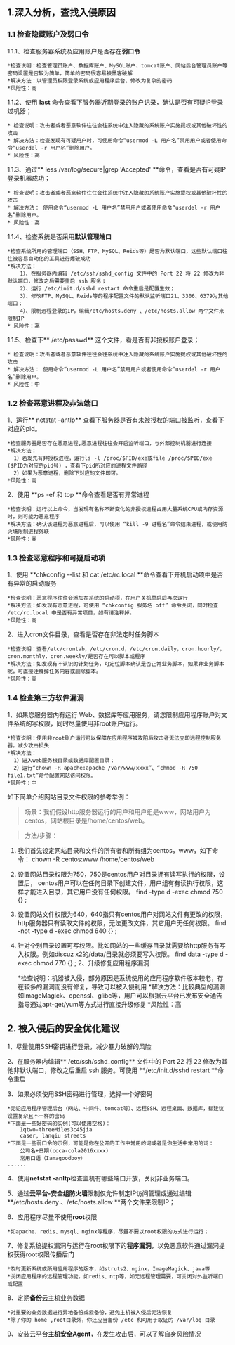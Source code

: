 ## 1.深入分析，查找入侵原因
### 1.1 检查隐藏账户及弱口令
1.1.1、检查服务器系统及应用账户是否存在**弱口令**

    *检查说明：检查管理员账户、数据库账户、MySQL账户、tomcat账户、网站后台管理员账户等密码设置是否较为简单，简单的密码很容易被黑客破解
    *解决方法：以管理员权限登录系统或应用程序后台，修改为复杂的密码
    *风险性：高
1.1.2、使用 **last** 命令查看下服务器近期登录的账户记录，确认是否有可疑IP登录过机器；

    * 检查说明：攻击者或者恶意软件往往会往系统中注入隐藏的系统账户实施提权或其他破坏性的攻击
    * 解决方法：检查发现有可疑用户时，可使用命令“usermod -L 用户名”禁用用户或者使用命令“userdel -r 用户名”删除用户。
    * 风险性：高
1.1.3、通过** less /var/log/secure|grep 'Accepted' **命令，查看是否有可疑IP登录机器成功；

    * 检查说明：攻击者或者恶意软件往往会往系统中注入隐藏的系统账户实施提权或其他破坏性的攻击
    * 解决方法： 使用命令“usermod -L 用户名”禁用用户或者使用命令“userdel -r 用户名”删除用户。
    * 风险性：高
1.1.4、检查系统是否采用**默认管理端口**

    *检查系统所用的管理端口（SSH、FTP、MySQL、Reids等）是否为默认端口，这些默认端口往往被容易自动化的工具进行爆破成功
    *解决方法：
        1）、在服务器内编辑 /etc/ssh/sshd_config 文件中的 Port 22 将 22 修改为非默认端口，修改之后需要重启 ssh 服务；
        2）、运行 /etc/init.d/sshd restart 命令重启是配置生效；
        3）、修改FTP、MySQL、Reids等的程序配置文件的默认监听端口21、3306、6379为其他端口；
        4）、限制远程登录的IP，编辑/etc/hosts.deny 、/etc/hosts.allow 两个文件来限制IP
    * 风险性：高
1.1.5、检查下** /etc/passwd** 这个文件，看是否有非授权账户登录；

    * 检查说明：攻击者或者恶意软件往往会往系统中注入隐藏的系统账户实施提权或其他破坏性的攻击
    * 解决方法： 使用命令“usermod -L 用户名”禁用用户或者使用命令“userdel -r 用户名”删除用户。
    * 风险性：中
  
### 1.2 检查恶意进程及非法端口
1、运行** netstat –antlp** 查看下服务器是否有未被授权的端口被监听，查看下对应的pid。

    *检查服务器是否存在恶意进程,恶意进程往往会开启监听端口，与外部控制机器进行连接
    *解决方法：
      1）若发先有非授权进程，运行ls -l /proc/$PID/exe或file /proc/$PID/exe ($PID为对应的pid号) ，查看下pid所对应的进程文件路径
      2）如果为恶意进程，删除下对应的文件即可。
    *风险性：高
2、使用 **ps -ef 和 top **命令查看是否有异常进程

    *检查说明：运行以上命令，当发现有名称不断变化的非授权进程占用大量系统CPU或内存资源时，则可能为恶意程序
    *解决方法：确认该进程为恶意进程后，可以使用 “kill -9 进程名”命令结束进程，或使用防火墙限制进程外联
    *风险性：高
		
### 1.3 检查恶意程序和可疑启动项
1、使用 **chkconfig --list 和 cat /etc/rc.local **命令查看下开机启动项中是否有异常的启动服务

    *检查说明：恶意程序往往会添加在系统的启动项，在用户关机重启后再次运行
    *解决方法：如发现有恶意进程，可使用 “chkconfig 服务名 off” 命令关闭，同时检查 /etc/rc.local 中是否有异常项目，如有请注释掉。
    *风险性：高
2、进入cron文件目录，查看是否存在非法定时任务脚本

    *检查说明：查看/etc/crontab，/etc/cron.d，/etc/cron.daily，cron.hourly/，cron.monthly，cron.weekly/是否存在可以脚本或程序
    *解决方法：如发现有不认识的计划任务，可定位脚本确认是否正常业务脚本，如果非业务脚本呢，可直接注释掉任务内容或删除脚本。
    *风险性：高
### 1.4 检查第三方软件漏洞

1、如果您服务器内有运行 Web、数据库等应用服务，请您限制应用程序账户对文件系统的写权限，同时尽量使用非root账户运行。

    *检查说明：使用非root账户运行可以保障在应用程序被攻陷后攻击者无法立即远程控制服务器，减少攻击损失
    *解决方法：
      1）进入web服务根目录或数据库配置目录；
      2）运行“chown -R apache:apache /var/www/xxxx”、“chmod -R 750 file1.txt”命令配置网站访问权限。
    *风险性：中
如下简单介绍网站目录文件权限的参考举例：

> 场景：我们假设http服务器运行的用户和用户组是www，网站用户为centos，网站根目录是/home/centos/web。

> 方法/步骤：

1. 我们首先设定网站目录和文件的所有者和所有组为centos，www，如下命令：
    chown -R centos:www /home/centos/web  

1. 设置网站目录权限为750，750是centos用户对目录拥有读写执行的权限，设置后，   centos用户可以在任何目录下创建文件，用户组有有读执行权限，这样才能进入目录，其它用户没有任何权限。
    find -type d -exec chmod 750 {} \;

1. 设置网站文件权限为640，640指只有centos用户对网站文件有更改的权限，http服务器只有读取文件的权限，无法更改文件，其它用户无任何权限。
    find -not -type d -exec chmod 640 {} \;

1. 针对个别目录设置可写权限。比如网站的一些缓存目录就需要给http服务有写入权限。例如discuz x2的/data/目录就必须要写入权限。
    find data -type d -exec chmod 770 {} \;
2、升级修复应用程序漏洞

    *检查说明：机器被入侵，部分原因是系统使用的应用程序软件版本较老，存在较多的漏洞而没有修复，导致可以被入侵利用
    *解决方法：比较典型的漏洞如ImageMagick、openssl、glibc等，用户可以根据云平台已发布安全通告指导通过apt-get/yum等方式进行直接升级修复
    *风险性：高

## 2.  被入侵后的安全优化建议
1、尽量使用SSH密钥进行登录，减少暴力破解的风险

2、在服务器内编辑** /etc/ssh/sshd_config** 文件中的 Port 22 将 22 修改为其他非默认端口，修改之后重启 ssh 服务。可使用 **/etc/init.d/sshd restart **命令重启

3、如果必须使用SSH密码进行管理，选择一个好密码

    *无论应用程序管理后台（网站、中间件、tomcat等）、远程SSH、远程桌面、数据库，都建议设置复杂且不一样的密码
    *下面是一些好密码的实例(可以使用空格)：
        1qtwo-threeMiles3c45jia
        caser, lanqiu streets
    *下面是一些弱口令的示例，可能是你在公开的工作中常用的词或者是你生活中常用的词：
        公司名+日期(coca-cola2016xxxx)
        常用口语（Iamagoodboy）
    ......
4、使用**netstat -anltp**检查主机有哪些端口开放，关闭非业务端口。

5、通过**云平台-安全组防火墙**限制仅允许制定IP访问管理或通过编辑**/etc/hosts.deny 、/etc/hosts.allow **两个文件来限制IP；

6、应用程序尽量不使用**root**权限

    *如apache、redis、mysql、nginx等程序，尽量不要以root权限的方式进行运行；
7、修复系统提权漏洞与运行在root权限下的**程序漏洞**，以免恶意软件通过漏洞提权获得root权限传播后门

    *及时更新系统或所用应用程序的版本，如struts2、nginx，ImageMagick、java等
    *关闭应用程序的远程管理功能，如redis、ntp等，如无远程管理需要，可关闭对外监听端口或配置
8、定期**备份**云主机业务数据

    *对重要的业务数据进行异地备份或云备份，避免主机被入侵后无法恢复
    *除了你的 home ,root目录外，你还应当备份 /etc 和可用于取证的 /var/log 目录
9、安装云平台**主机安全Agent**，在发生攻击后，可以了解自身风险情况